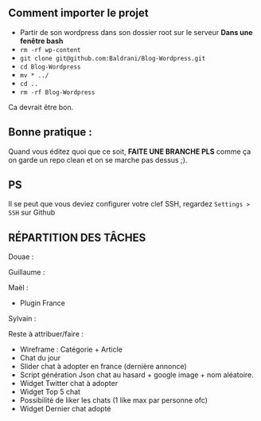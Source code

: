 Comment importer le projet
--

* Partir de son wordpress dans son dossier root sur le serveur
**Dans une fenêtre bash**
* `rm -rf wp-content`
* `git clone git@github.com:Baldrani/Blog-Wordpress.git`
* `cd Blog-Wordpress`
* `mv * ../`
* `cd ..`
* `rm -rf Blog-Wordpress`

Ca devrait être bon.

Bonne pratique : 
--
Quand vous éditez quoi que ce soit, **FAITE UNE BRANCHE PLS** comme ça on garde un repo clean et on se marche pas dessus ;).

PS
--
Il se peut que vous deviez configurer votre clef SSH, regardez `Settings > SSH` sur Github


**RÉPARTITION DES TÂCHES**
--

Douae : 

Guillaume : 

Maël :
* Plugin France

Sylvain : 

Reste à attribuer/faire : 
* Wireframe : Catégorie + Article
* Chat du jour
* Slider chat à adopter en france (dernière annonce)
* Script génération Json chat au hasard + google image + nom aléatoire.
* Widget Twitter chat à adopter
* Widget Top 5 chat
* Possibilité de liker les chats (1 like max par personne ofc)
* Widget Dernier chat adopté
